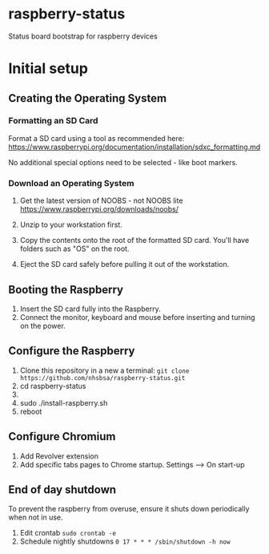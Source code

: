 # raspberry-status
Status board bootstrap for raspberry devices

# Initial setup
## Creating the Operating System
### Formatting an SD Card
Format a SD card using a tool as recommended here:
https://www.raspberrypi.org/documentation/installation/sdxc_formatting.md

No additional special options need to be selected - like boot markers.

### Download an Operating System
1. Get the latest version of NOOBS - not NOOBS lite
https://www.raspberrypi.org/downloads/noobs/

2. Unzip to your workstation first.
3. Copy the contents onto the root of the formatted SD card. You'll have folders such as "OS" on the root.
4. Eject the SD card safely before pulling it out of the workstation.

## Booting the Raspberry
1. Insert the SD card fully into the Raspberry.
2. Connect the monitor, keyboard and mouse before inserting and turning on the power.

## Configure the Raspberry
1. Clone this repository in a new a terminal:
```git clone https://github.com/nhsbsa/raspberry-status.git```
2. cd raspberry-status
3. 
3. sudo ./install-raspberry.sh
4. reboot

## Configure Chromium
1. Add Revolver extension
2. Add specific tabs pages to Chrome startup. Settings --> On start-up

## End of day shutdown
To prevent the raspberry from overuse, ensure it shuts down periodically when not in use.
1. Edit crontab
```sudo crontab -e```
2. Schedule nightly shutdowns
```0 17 * * * /sbin/shutdown -h now```
